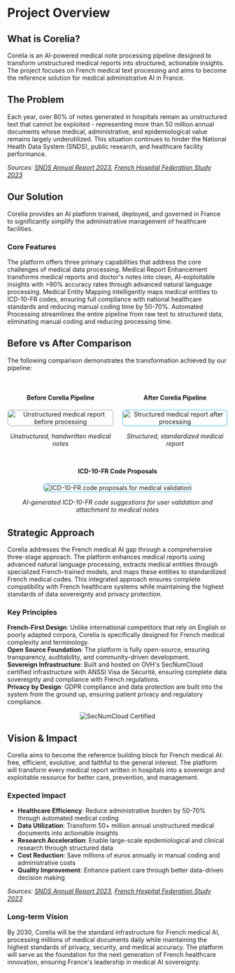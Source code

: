 # Project Overview

## What is Corelia?

Corelia is an AI-powered medical note processing pipeline designed to transform unstructured medical reports into structured, actionable insights. The project focuses on French medical text processing and aims to become the reference solution for medical administrative AI in France.

## The Problem

Each year, over 80% of notes generated in hospitals remain as unstructured text that cannot be exploited - representing more than 50 million annual documents whose medical, administrative, and epidemiological value remains largely underutilized. This situation continues to hinder the National Health Data System (SNDS), public research, and healthcare facility performance.

*Sources: [SNDS Annual Report 2023](https://www.snds.gouv.fr/), [French Hospital Federation Study 2023](https://www.fhf.fr/)*

## Our Solution

Corelia provides an AI platform trained, deployed, and governed in France to significantly simplify the administrative management of healthcare facilities.

### Core Features

The platform offers three primary capabilities that address the core challenges of medical data processing. Medical Report Enhancement transforms medical reports and doctor's notes into clean, AI-exploitable insights with >90% accuracy rates through advanced natural language processing. Medical Entity Mapping intelligently maps medical entities to ICD-10-FR codes, ensuring full compliance with national healthcare standards and reducing manual coding time by 50-70%. Automated Processing streamlines the entire pipeline from raw text to structured data, eliminating manual coding and reducing processing time.

## Before vs After Comparison

The following comparison demonstrates the transformation achieved by our pipeline:

<div style="display: flex; gap: 20px; justify-content: center; align-items: flex-start; margin: 2rem 0;">
  <div style="text-align: center;">
    <h4>Before Corelia Pipeline</h4>
    <img src="../assets/reports/bad-report.png" alt="Unstructured medical report before processing" style="max-width: 300px; border: 2px solid #ccc; border-radius: 8px;">
    <p><em>Unstructured, handwritten medical notes</em></p>
  </div>
  <div style="text-align: center;">
    <h4>After Corelia Pipeline</h4>
    <img src="../assets/reports/good-report.png" alt="Structured medical report after processing" style="max-width: 300px; border: 2px solid #91D6F6; border-radius: 8px;">
    <p><em>Structured, standardized medical report</em></p>
  </div>
</div>

<div style="text-align: center; margin: 2rem 0;">
  <h4>ICD-10-FR Code Proposals</h4>
  <img src="../assets/cim-10-fr-proposal.png" alt="ICD-10-FR code proposals for medical validation" style="max-width: 400px; border: 2px solid #91D6F6; border-radius: 8px;">
  <p><em>AI-generated ICD-10-FR code suggestions for user validation and attachment to medical notes</em></p>
</div>

## Strategic Approach

Corelia addresses the French medical AI gap through a comprehensive three-stage approach. The platform enhances medical reports using advanced natural language processing, extracts medical entities through specialized French-trained models, and maps these entities to standardized French medical codes. This integrated approach ensures complete compatibility with French healthcare systems while maintaining the highest standards of data sovereignty and privacy protection.

### Key Principles

**French-First Design**: Unlike international competitors that rely on English or poorly adapted corpora, Corelia is specifically designed for French medical complexity and terminology.  
**Open Source Foundation**: The platform is fully open-source, ensuring transparency, auditability, and community-driven development.  
**Sovereign Infrastructure**: Built and hosted on OVH's SecNumCloud certified infrastructure with ANSSI Visa de Sécurité, ensuring complete data sovereignty and compliance with French regulations.  
**Privacy by Design**: GDPR compliance and data protection are built into the system from the ground up, ensuring patient privacy and regulatory compliance.

<div style="text-align: center; margin: 1rem 0;">
  <img src="../assets/logo-sec-num-cloud.png" alt="SecNumCloud Certified" style="max-width: 200px; height: auto;">
</div>

## Vision & Impact

Corelia aims to become the reference building block for French medical AI: free, efficient, evolutive, and faithful to the general interest. The platform will transform every medical report written in hospitals into a sovereign and exploitable resource for better care, prevention, and management.

### Expected Impact
- **Healthcare Efficiency**: Reduce administrative burden by 50-70% through automated medical coding
- **Data Utilization**: Transform 50+ million annual unstructured medical documents into actionable insights
- **Research Acceleration**: Enable large-scale epidemiological and clinical research through structured data
- **Cost Reduction**: Save millions of euros annually in manual coding and administrative costs
- **Quality Improvement**: Enhance patient care through better data-driven decision making

*Sources: [SNDS Annual Report 2023](https://www.snds.gouv.fr/), [French Hospital Federation Study 2023](https://www.fhf.fr/)*

### Long-term Vision
By 2030, Corelia will be the standard infrastructure for French medical AI, processing millions of medical documents daily while maintaining the highest standards of privacy, security, and medical accuracy. The platform will serve as the foundation for the next generation of French healthcare innovation, ensuring France's leadership in medical AI sovereignty.
